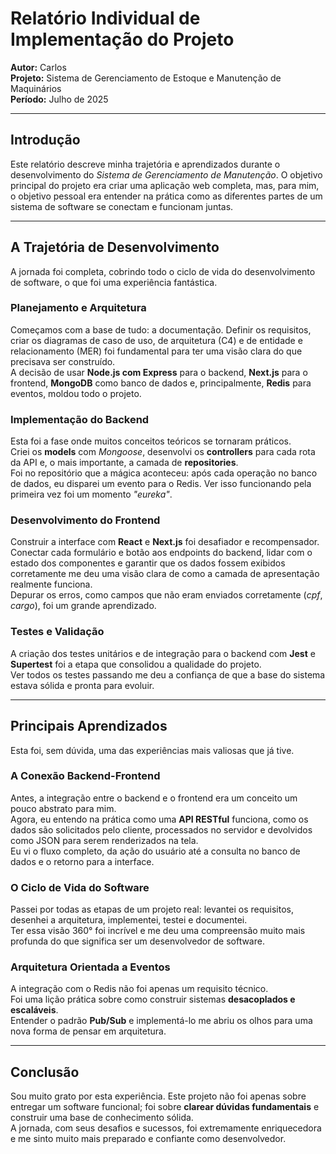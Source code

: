 # Relatório Individual de Implementação do Projeto

**Autor:** Carlos  
**Projeto:** Sistema de Gerenciamento de Estoque e Manutenção de Maquinários  
**Período:** Julho de 2025

---

## Introdução

Este relatório descreve minha trajetória e aprendizados durante o desenvolvimento do *Sistema de Gerenciamento de Manutenção*. O objetivo principal do projeto era criar uma aplicação web completa, mas, para mim, o objetivo pessoal era entender na prática como as diferentes partes de um sistema de software se conectam e funcionam juntas.

---

## A Trajetória de Desenvolvimento

A jornada foi completa, cobrindo todo o ciclo de vida do desenvolvimento de software, o que foi uma experiência fantástica.

### Planejamento e Arquitetura

Começamos com a base de tudo: a documentação. Definir os requisitos, criar os diagramas de caso de uso, de arquitetura (C4) e de entidade e relacionamento (MER) foi fundamental para ter uma visão clara do que precisava ser construído.  
A decisão de usar **Node.js com Express** para o backend, **Next.js** para o frontend, **MongoDB** como banco de dados e, principalmente, **Redis** para eventos, moldou todo o projeto.

### Implementação do Backend

Esta foi a fase onde muitos conceitos teóricos se tornaram práticos.  
Criei os **models** com *Mongoose*, desenvolvi os **controllers** para cada rota da API e, o mais importante, a camada de **repositories**.  
Foi no repositório que a mágica aconteceu: após cada operação no banco de dados, eu disparei um evento para o Redis. Ver isso funcionando pela primeira vez foi um momento *"eureka"*.

### Desenvolvimento do Frontend

Construir a interface com **React** e **Next.js** foi desafiador e recompensador.  
Conectar cada formulário e botão aos endpoints do backend, lidar com o estado dos componentes e garantir que os dados fossem exibidos corretamente me deu uma visão clara de como a camada de apresentação realmente funciona.  
Depurar os erros, como campos que não eram enviados corretamente (*cpf*, *cargo*), foi um grande aprendizado.

### Testes e Validação

A criação dos testes unitários e de integração para o backend com **Jest** e **Supertest** foi a etapa que consolidou a qualidade do projeto.  
Ver todos os testes passando me deu a confiança de que a base do sistema estava sólida e pronta para evoluir.

---

## Principais Aprendizados

Esta foi, sem dúvida, uma das experiências mais valiosas que já tive.

### A Conexão Backend-Frontend

Antes, a integração entre o backend e o frontend era um conceito um pouco abstrato para mim.  
Agora, eu entendo na prática como uma **API RESTful** funciona, como os dados são solicitados pelo cliente, processados no servidor e devolvidos como JSON para serem renderizados na tela.  
Eu vi o fluxo completo, da ação do usuário até a consulta no banco de dados e o retorno para a interface.

### O Ciclo de Vida do Software

Passei por todas as etapas de um projeto real: levantei os requisitos, desenhei a arquitetura, implementei, testei e documentei.  
Ter essa visão 360° foi incrível e me deu uma compreensão muito mais profunda do que significa ser um desenvolvedor de software.

### Arquitetura Orientada a Eventos

A integração com o Redis não foi apenas um requisito técnico.  
Foi uma lição prática sobre como construir sistemas **desacoplados e escaláveis**.  
Entender o padrão **Pub/Sub** e implementá-lo me abriu os olhos para uma nova forma de pensar em arquitetura.

---

## Conclusão

Sou muito grato por esta experiência. Este projeto não foi apenas sobre entregar um software funcional; foi sobre **clarear dúvidas fundamentais** e construir uma base de conhecimento sólida.  
A jornada, com seus desafios e sucessos, foi extremamente enriquecedora e me sinto muito mais preparado e confiante como desenvolvedor.
